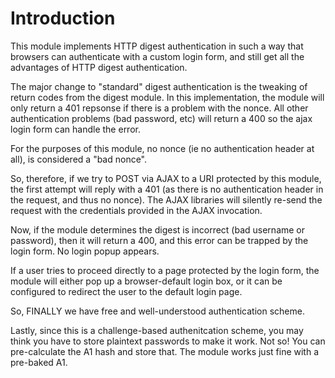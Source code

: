 Introduction
============
This module implements HTTP digest authentication in such a way that
browsers can authenticate with a custom login form, and still get all
the advantages of HTTP digest authentication.

The major change to "standard" digest authentication is the tweaking
of return codes from the digest module. In this implementation, the
module will only return a 401 repsonse if there is a problem with the
nonce. All other authentication problems (bad password, etc) will
return a 400 so the ajax login form can handle the error.

For the purposes of this module, no nonce (ie no authentication header
at all), is considered a "bad nonce".

So, therefore, if we try to POST via AJAX to a URI protected by this
module, the first attempt will reply with a 401 (as there is no
authentication header in the request, and thus no nonce). The AJAX
libraries will silently re-send the request with the credentials
provided in the AJAX invocation.

Now, if the module determines the digest is incorrect (bad username or
password), then it will return a 400, and this error can be trapped by
the login form. No login popup appears.

If a user tries to proceed directly to a page protected by the login
form, the module will either pop up a browser-default login box, or it
can be configured to redirect the user to the default login page.

So, FINALLY we have free and well-understood authentication scheme.

Lastly, since this is a challenge-based authenitcation scheme, you may
think you have to store plaintext passwords to make it work. Not so!
You can pre-calculate the A1 hash and store that. The module works
just fine with a pre-baked A1.

